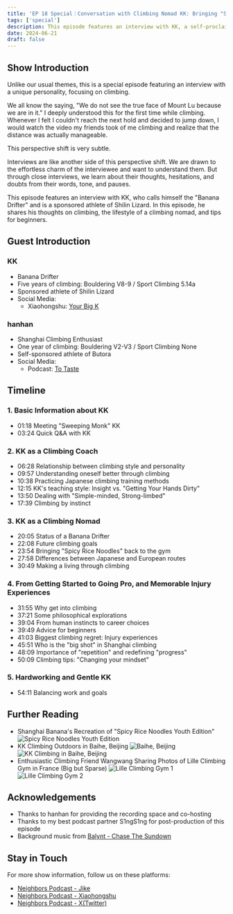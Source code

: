 ```yaml
---
title: 'EP 18 Special｜Conversation with Climbing Nomad KK: Bringing "Spicy Rice Noodles" into the Climbing Gym'
tags: ['special']
description: This episode features an interview with KK, a self-proclaimed "Banana Drifter" and sponsored athlete of Shilin Lizard. In this episode, he shares his thoughts on climbing, the lifestyle of a climbing nomad, and tips for beginners.
date: 2024-06-21
draft: false
---
```


## Show Introduction

Unlike our usual themes, this is a special episode featuring an interview with a unique personality, focusing on climbing.

We all know the saying, "We do not see the true face of Mount Lu because we are in it." I deeply understood this for the first time while climbing. Whenever I felt I couldn't reach the next hold and decided to jump down, I would watch the video my friends took of me climbing and realize that the distance was actually manageable.

This perspective shift is very subtle.

Interviews are like another side of this perspective shift. We are drawn to the effortless charm of the interviewee and want to understand them. But through close interviews, we learn about their thoughts, hesitations, and doubts from their words, tone, and pauses.

This episode features an interview with KK, who calls himself the "Banana Drifter" and is a sponsored athlete of Shilin Lizard. In this episode, he shares his thoughts on climbing, the lifestyle of a climbing nomad, and tips for beginners.

## Guest Introduction

### KK

- Banana Drifter
- Five years of climbing: Bouldering V8-9 / Sport Climbing 5.14a
- Sponsored athlete of Shilin Lizard
- Social Media:
  - Xiaohongshu: [Your Big K](https://www.xiaohongshu.com/user/profile/594fc52482ec392d8c0f8d8c)

### hanhan

- Shanghai Climbing Enthusiast
- One year of climbing: Bouldering V2-V3 / Sport Climbing None
- Self-sponsored athlete of Butora
- Social Media:
  - Podcast: [To Taste](https://www.xiaoyuzhoufm.com/podcast/642400fbb66a1d97c8d5057f)

## Timeline

### 1. Basic Information about KK

- 01:18 Meeting "Sweeping Monk" KK
- 03:24 Quick Q&A with KK

### 2. KK as a Climbing Coach

- 06:28 Relationship between climbing style and personality
- 09:57 Understanding oneself better through climbing
- 10:38 Practicing Japanese climbing training methods
- 12:15 KK's teaching style: Insight vs. "Getting Your Hands Dirty"
- 13:50 Dealing with "Simple-minded, Strong-limbed"
- 17:39 Climbing by instinct

### 3. KK as a Climbing Nomad

- 20:05 Status of a Banana Drifter
- 22:08 Future climbing goals
- 23:54 Bringing "Spicy Rice Noodles" back to the gym
- 27:58 Differences between Japanese and European routes
- 30:49 Making a living through climbing

### 4. From Getting Started to Going Pro, and Memorable Injury Experiences

- 31:55 Why get into climbing
- 37:21 Some philosophical explorations
- 39:04 From human instincts to career choices
- 39:49 Advice for beginners
- 41:03 Biggest climbing regret: Injury experiences
- 45:51 Who is the "big shot" in Shanghai climbing
- 48:09 Importance of "repetition" and redefining "progress"
- 50:09 Climbing tips: "Changing your mindset"

### 5. Hardworking and Gentle KK

- 54:11 Balancing work and goals

## Further Reading

- Shanghai Banana's Recreation of "Spicy Rice Noodles Youth Edition"
  ![Spicy Rice Noodles Youth Edition](https://image.xyzcdn.net/FhoIRfUurJG0kugWlwOStyLGKc52.jpg)
- KK Climbing Outdoors in Baihe, Beijing
  ![Baihe, Beijing](https://image.xyzcdn.net/Fl_Rx7Gf1fB5X9qxY_9F7kyES-1r.jpg)
  ![KK Climbing in Baihe, Beijing](https://image.xyzcdn.net/FtCziTgFCYliE4qE7r5twYddyawY.jpg)
- Enthusiastic Climbing Friend Wangwang Sharing Photos of Lille Climbing Gym in France (Big but Sparse)
  ![Lille Climbing Gym 1](https://image.xyzcdn.net/FhlJjZx_Gz7xWgDoMjPH360HTG8J.jpg)
  ![Lille Climbing Gym 2](https://image.xyzcdn.net/FoxCdtO2NzFcI3REAC1PZEGgmtVk.jpg)

## Acknowledgements

- Thanks to hanhan for providing the recording space and co-hosting
- Thanks to my best podcast partner S1ngS1ng for post-production of this episode
- Background music from [Balynt - Chase The Sundown](https://www.youtube.com/watch?v=VyivHrrgrtY)

## Stay in Touch

For more show information, follow us on these platforms:

- [Neighbors Podcast - Jike](https://m.okjike.com/users/c751f4fb-d31d-44cf-aef9-f6b55dec4cd5?source=user_card&s=eyJ1IjoiNjUyMzg3NmQwZWQ3ZTc2NjQ5ODMwNWE4IiwiZCI6MX0%3D)
- [Neighbors Podcast - Xiaohongshu](https://www.xiaohongshu.com/user/profile/64c2024f00000000140396e6?xhsshare=WeixinSession&appuid=64c2024f00000000140396e6&apptime=1697005943)
- [Neighbors Podcast - X(Twitter)](https://twitter.com/wslj_podcast)
